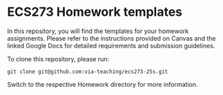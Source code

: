 # ECS273 Homework templates
In this repository, you will find the templates for your homework assignments.
Please refer to the instructions provided on Canvas and the linked Google Docs for detailed requirements and submission guidelines.

To clone this repository, please run:
```
git clone git@github.com:via-teaching/ecs273-25s.git
```

Switch to the respective Homework directory for more information.
